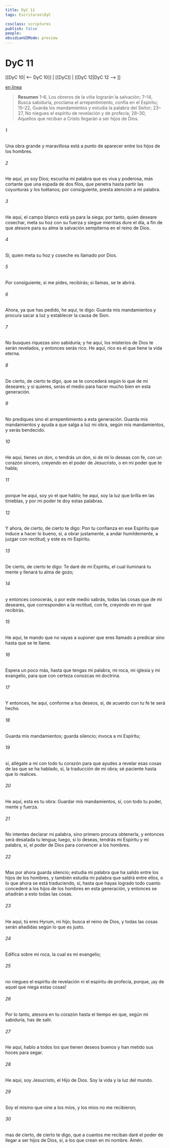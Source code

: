 ```yaml
---
title: DyC 11
tags: Escrituras\DyC

cssclass: scriptures
publish: false
people:
obsidianUIMode: preview
---
```


# DyC 11
[[DyC 10| <-- DyC 10]] | [[DyC]] | [[DyC 12|DyC 12 --> ]]

[en línea](https://churchofjesuschrist.org/study/scriptures/dc-testament/dc/11?lang=spa)

> __Resumen__
1–6, Los obreros de la viña lograrán la salvación; 7–14, Busca sabiduría, proclama el arrepentimiento, confía en el Espíritu; 15–22, Guarda los mandamientos y estudia la palabra del Señor; 23–27, No niegues el espíritu de revelación y de profecía; 28–30, Aquellos que reciban a Cristo llegarán a ser hijos de Dios.

###### 1 
Una obra grande y maravillosa está a punto de aparecer entre los hijos de los hombres.

###### 2 
He aquí, yo soy Dios; escucha mi palabra que es viva y poderosa, más cortante que una espada de dos filos, que penetra hasta partir las coyunturas y los tuétanos; por consiguiente, presta atención a mi palabra.

###### 3 
He aquí, el campo blanco está ya para la siega; por tanto, quien deseare cosechar, meta su hoz con su fuerza y siegue mientras dure el día, a fin de que atesore para su alma la salvación sempiterna en el reino de Dios.

###### 4 
Sí, quien meta su hoz y coseche es llamado por Dios.

###### 5 
Por consiguiente, si me pides, recibirás; si llamas, se te abrirá.

###### 6 
Ahora, ya que has pedido, he aquí, te digo: Guarda mis mandamientos y procura sacar a luz y establecer la causa de Sion.

###### 7 
No busques riquezas sino sabiduría; y he aquí, los misterios de Dios te serán revelados, y entonces serás rico. He aquí, rico es el que tiene la vida eterna.

###### 8 
De cierto, de cierto te digo, que se te concederá según lo que de mí deseares; y si quieres, serás el medio para hacer mucho bien en esta generación.

###### 9 
No prediques sino el arrepentimiento a esta generación. Guarda mis mandamientos y ayuda a que salga a luz mi obra, según mis mandamientos, y serás bendecido.

###### 10 
He aquí, tienes un don, o tendrás un don, si de mí lo deseas con fe, con un corazón sincero, creyendo en el poder de Jesucristo, o en mi poder que te habla;

###### 11 
porque he aquí, soy yo el que hablo; he aquí, soy la luz que brilla en las tinieblas, y por mi poder te doy estas palabras.

###### 12 
Y ahora, de cierto, de cierto te digo: Pon tu confianza en ese Espíritu que induce a hacer lo bueno, sí, a obrar justamente, a andar humildemente, a juzgar con rectitud; y este es mi Espíritu.

###### 13 
De cierto, de cierto te digo: Te daré de mi Espíritu, el cual iluminará tu mente y llenará tu alma de gozo;

###### 14 
y entonces conocerás, o por este medio sabrás, todas las cosas que de mí deseares, que corresponden a la rectitud, con fe, creyendo en mí que recibirás.

###### 15 
He aquí, te mando que no vayas a suponer que eres llamado a predicar sino hasta que se te llame.

###### 16 
Espera un poco más, hasta que tengas mi palabra, mi roca, mi iglesia y mi evangelio, para que con certeza conozcas mi doctrina.

###### 17 
Y entonces, he aquí, conforme a tus deseos, sí, de acuerdo con tu fe te será hecho.

###### 18 
Guarda mis mandamientos; guarda silencio; invoca a mi Espíritu;

###### 19 
sí, allégate a mí con todo tu corazón para que ayudes a revelar esas cosas de las que se ha hablado, sí, la traducción de mi obra; sé paciente hasta que lo realices.

###### 20 
He aquí, esta es tu obra: Guardar mis mandamientos, sí, con todo tu poder, mente y fuerza.

###### 21 
No intentes declarar mi palabra, sino primero procura obtenerla, y entonces será desatada tu lengua; luego, si lo deseas, tendrás mi Espíritu y mi palabra, sí, el poder de Dios para convencer a los hombres.

###### 22 
Mas por ahora guarda silencio; estudia mi palabra que ha salido entre los hijos de los hombres, y también estudia mi palabra que saldrá entre ellos, o lo que ahora se está traduciendo, sí, hasta que hayas logrado todo cuanto concederé a los hijos de los hombres en esta generación, y entonces se añadirán a esto todas las cosas.

###### 23 
He aquí, tú eres Hyrum, mi hijo; busca el reino de Dios, y todas las cosas serán añadidas según lo que es justo.

###### 24 
Edifica sobre mi roca, la cual es mi evangelio;

###### 25 
no niegues el espíritu de revelación ni el espíritu de profecía, porque, ¡ay de aquel que niega estas cosas!

###### 26 
Por lo tanto, atesora en tu corazón hasta el tiempo en que, según mi sabiduría, has de salir.

###### 27 
He aquí, hablo a todos los que tienen deseos buenos y han metido sus hoces para segar.

###### 28 
He aquí, soy Jesucristo, el Hijo de Dios. Soy la vida y la luz del mundo.

###### 29 
Soy el mismo que vine a los míos, y los míos no me recibieron;

###### 30 
mas de cierto, de cierto te digo, que a cuantos me reciban daré el poder de llegar a ser hijos de Dios, sí, a los que crean en mi nombre. Amén.

